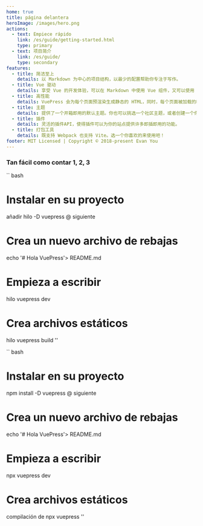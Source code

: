```yaml
---
home: true
title: página delantera
heroImage: /images/hero.png
actions:
  - text: Empiece rápido
    link: /es/guide/getting-started.html
    type: primary
  - text: 项目简介
    link: /es/guide/
    type: secondary
features:
  - title: 简洁至上
    details: 以 Markdown 为中心的项目结构，以最少的配置帮助你专注于写作。
  - title: Vue 驱动
    details: 享受 Vue 的开发体验，可以在 Markdown 中使用 Vue 组件，又可以使用 Vue 来开发自定义主题。
  - title: 高性能
    details: VuePress 会为每个页面预渲染生成静态的 HTML，同时，每个页面被加载的时候，将作为 SPA 运行。
  - title: 主题
    details: 提供了一个开箱即用的默认主题。你也可以挑选一个社区主题，或者创建一个你自己的主题。
  - title: 插件
    details: 灵活的插件API，使得插件可以为你的站点提供许多即插即用的功能。
  - title: 打包工具
    details: 既支持 Webpack 也支持 Vite。选一个你喜欢的来使用吧！
footer: MIT Licensed | Copyright © 2018-present Evan You
---
```


### Tan fácil como contar 1, 2, 3

<CodeGroup>
   <CodeGroupItem title = "YARN" activo>

`` bash
# Instalar en su proyecto
añadir hilo -D vuepress @ siguiente

# Crea un nuevo archivo de rebajas
echo '# Hola VuePress'> README.md

# Empieza a escribir
hilo vuepress dev

# Crea archivos estáticos
hilo vuepress build
''

   </CodeGroupItem>

   <CodeGroupItem title = "NPM">

`` bash
# Instalar en su proyecto
npm install -D vuepress @ siguiente

# Crea un nuevo archivo de rebajas
echo '# Hola VuePress'> README.md

# Empieza a escribir
npx vuepress dev

# Crea archivos estáticos
compilación de npx vuepress
''
  </CodeGroupItem>
</CodeGroup>
